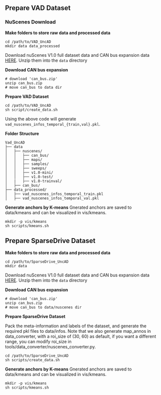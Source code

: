 ## Prepare VAD Dataset

### NuScenes Download
**Make folders to store raw data and processed data**
```
cd /path/to/VAD_UncAD
mkdir data data_processed
```

Download nuScenes V1.0 full dataset data and CAN bus expansion data [HERE](https://www.nuscenes.org/download). Unzip them into the `data` directory

**Download CAN bus expansion**
```
# download 'can_bus.zip'
unzip can_bus.zip 
# move can_bus to data dir
```

**Prepare VAD Dataset**
```
cd /path/to/VAD_UncAD
sh script/create_data.sh
```

Using the above code will generate `vad_nuscenes_infos_temporal_{train,val}.pkl`.

**Folder Structure**
```
Vad_UncAD
├── data
│   ├── nuscenes/
│   │   ├── can_bus/
│   │   ├── maps/
│   │   ├── samples/
│   │   ├── sweeps/
│   │   ├── v1.0-mini/
│   │   ├── v1.0-test/
│   |   ├── v1.0-trainval/
│   ├── can_bus/
├── data_processed/
│   ├── vad_nuscenes_infos_temporal_train.pkl
│   ├── vad_nuscenes_infos_temporal_val.pkl
```

**Generate anchors by K-means**
Gnerated anchors are saved to data/kmeans and can be visualized in vis/kmeans.
```
mkdir -p vis/kmeans
sh scripts/kmeans.sh
```

## Prepare SparseDrive Dataset

**Make folders to store raw data and processed data**
```
cd /path/to/SparseDrive_UncAD
mkdir data
```

Download nuScenes V1.0 full dataset data and CAN bus expansion data [HERE](https://www.nuscenes.org/download). Unzip them into the `data` directory

**Download CAN bus expansion**
```
# download 'can_bus.zip'
unzip can_bus.zip 
# move can_bus to data/nuscenes dir
```

**Prepare SparseDrive Dataset**

Pack the meta-information and labels of the dataset, and generate the required pkl files to data/infos. Note that we also generate map_annos in data_converter, with a roi_size of (30, 60) as default, if you want a different range, you can modify roi_size in tools/data_converter/nuscenes_converter.py.
```
cd /path/to/SparseDrive_UncAD
sh scripts/create_data.sh
```

**Generate anchors by K-means**
Gnerated anchors are saved to data/kmeans and can be visualized in vis/kmeans.
```
mkdir -p vis/kmeans
sh scripts/kmeans.sh
```

